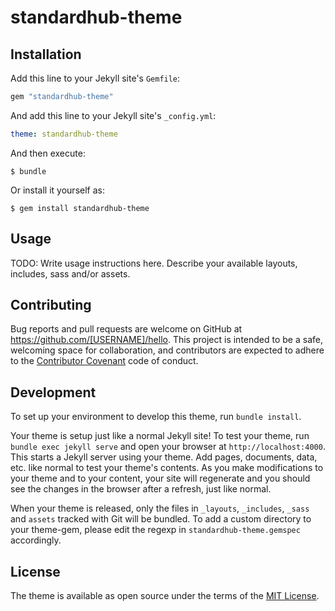 # standardhub-theme


## Installation

Add this line to your Jekyll site's `Gemfile`:

```ruby
gem "standardhub-theme"
```

And add this line to your Jekyll site's `_config.yml`:

```yaml
theme: standardhub-theme
```

And then execute:

    $ bundle

Or install it yourself as:

    $ gem install standardhub-theme

## Usage

TODO: Write usage instructions here. Describe your available layouts, includes, sass and/or assets.

## Contributing

Bug reports and pull requests are welcome on GitHub at https://github.com/[USERNAME]/hello. This project is intended to be a safe, welcoming space for collaboration, and contributors are expected to adhere to the [Contributor Covenant](http://contributor-covenant.org) code of conduct.

## Development

To set up your environment to develop this theme, run `bundle install`.

Your theme is setup just like a normal Jekyll site! To test your theme, run `bundle exec jekyll serve` and open your browser at `http://localhost:4000`. This starts a Jekyll server using your theme. Add pages, documents, data, etc. like normal to test your theme's contents. As you make modifications to your theme and to your content, your site will regenerate and you should see the changes in the browser after a refresh, just like normal.

When your theme is released, only the files in `_layouts`, `_includes`, `_sass` and `assets` tracked with Git will be bundled.
To add a custom directory to your theme-gem, please edit the regexp in `standardhub-theme.gemspec` accordingly.

## License

The theme is available as open source under the terms of the [MIT License](https://opensource.org/licenses/MIT).

